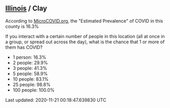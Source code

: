
## [Illinois](/united-states/illinois) / Clay

According to [MicroCOVID.org](http://microcovid.org),
the "Estimated Prevalence" of COVID in this county is 16.3%

If you interact with a certain number of people in this location
(all at once in a group, or spread out across the day), what is the chance that
1 or more of them has COVID?

- 1 person: 16.3%
- 2 people: 29.9%
- 3 people: 41.3%
- 5 people: 58.9%
- 10 people: 83.1%
- 25 people: 98.8%
- 100 people: 100.0%

Last updated: 2020-11-21 00:18:47.639830 UTC
